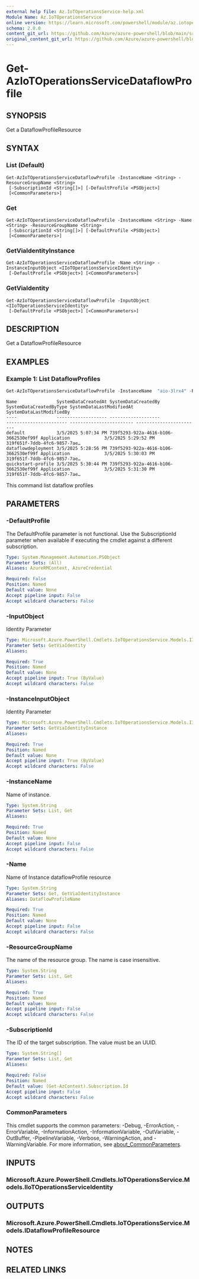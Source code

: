 ```yaml
---
external help file: Az.IoTOperationsService-help.xml
Module Name: Az.IoTOperationsService
online version: https://learn.microsoft.com/powershell/module/az.iotoperationsservice/get-aziotoperationsservicedataflowprofile
schema: 2.0.0
content_git_url: https://github.com/Azure/azure-powershell/blob/main/src/IoTOperationsService/IoTOperationsService/help/Get-AzIoTOperationsServiceDataflowProfile.md
original_content_git_url: https://github.com/Azure/azure-powershell/blob/main/src/IoTOperationsService/IoTOperationsService/help/Get-AzIoTOperationsServiceDataflowProfile.md
---
```


# Get-AzIoTOperationsServiceDataflowProfile

## SYNOPSIS
Get a DataflowProfileResource

## SYNTAX

### List (Default)
```
Get-AzIoTOperationsServiceDataflowProfile -InstanceName <String> -ResourceGroupName <String>
 [-SubscriptionId <String[]>] [-DefaultProfile <PSObject>]
 [<CommonParameters>]
```

### Get
```
Get-AzIoTOperationsServiceDataflowProfile -InstanceName <String> -Name <String> -ResourceGroupName <String>
 [-SubscriptionId <String[]>] [-DefaultProfile <PSObject>]
 [<CommonParameters>]
```

### GetViaIdentityInstance
```
Get-AzIoTOperationsServiceDataflowProfile -Name <String> -InstanceInputObject <IIoTOperationsServiceIdentity>
 [-DefaultProfile <PSObject>] [<CommonParameters>]
```

### GetViaIdentity
```
Get-AzIoTOperationsServiceDataflowProfile -InputObject <IIoTOperationsServiceIdentity>
 [-DefaultProfile <PSObject>] [<CommonParameters>]
```

## DESCRIPTION
Get a DataflowProfileResource

## EXAMPLES

### Example 1: List DataflowProfiles
```powershell
Get-AzIoTOperationsServiceDataflowProfile -InstanceName  "aio-3lrx4" -ResourceGroupName "aio-validation-117026523"
```

```output
Name               SystemDataCreatedAt SystemDataCreatedBy                  SystemDataCreatedByType SystemDataLastModifiedAt SystemDataLastModifiedBy
----               ------------------- -------------------                  ----------------------- ------------------------ ------------------------
default            3/5/2025 5:07:34 PM 739f5293-922a-4616-b106-3662530ef99f Application             3/5/2025 5:29:52 PM      319f651f-7ddb-4fc6-9857-7ae…
dataflowdeployment 3/5/2025 5:28:56 PM 739f5293-922a-4616-b106-3662530ef99f Application             3/5/2025 5:30:03 PM      319f651f-7ddb-4fc6-9857-7ae…
quickstart-profile 3/5/2025 5:30:44 PM 739f5293-922a-4616-b106-3662530ef99f Application             3/5/2025 5:31:30 PM      319f651f-7ddb-4fc6-9857-7ae…
```

This command list dataflow profiles

## PARAMETERS

### -DefaultProfile
The DefaultProfile parameter is not functional.
Use the SubscriptionId parameter when available if executing the cmdlet against a different subscription.

```yaml
Type: System.Management.Automation.PSObject
Parameter Sets: (All)
Aliases: AzureRMContext, AzureCredential

Required: False
Position: Named
Default value: None
Accept pipeline input: False
Accept wildcard characters: False
```

### -InputObject
Identity Parameter

```yaml
Type: Microsoft.Azure.PowerShell.Cmdlets.IoTOperationsService.Models.IIoTOperationsServiceIdentity
Parameter Sets: GetViaIdentity
Aliases:

Required: True
Position: Named
Default value: None
Accept pipeline input: True (ByValue)
Accept wildcard characters: False
```

### -InstanceInputObject
Identity Parameter

```yaml
Type: Microsoft.Azure.PowerShell.Cmdlets.IoTOperationsService.Models.IIoTOperationsServiceIdentity
Parameter Sets: GetViaIdentityInstance
Aliases:

Required: True
Position: Named
Default value: None
Accept pipeline input: True (ByValue)
Accept wildcard characters: False
```

### -InstanceName
Name of instance.

```yaml
Type: System.String
Parameter Sets: List, Get
Aliases:

Required: True
Position: Named
Default value: None
Accept pipeline input: False
Accept wildcard characters: False
```

### -Name
Name of Instance dataflowProfile resource

```yaml
Type: System.String
Parameter Sets: Get, GetViaIdentityInstance
Aliases: DataflowProfileName

Required: True
Position: Named
Default value: None
Accept pipeline input: False
Accept wildcard characters: False
```

### -ResourceGroupName
The name of the resource group.
The name is case insensitive.

```yaml
Type: System.String
Parameter Sets: List, Get
Aliases:

Required: True
Position: Named
Default value: None
Accept pipeline input: False
Accept wildcard characters: False
```

### -SubscriptionId
The ID of the target subscription.
The value must be an UUID.

```yaml
Type: System.String[]
Parameter Sets: List, Get
Aliases:

Required: False
Position: Named
Default value: (Get-AzContext).Subscription.Id
Accept pipeline input: False
Accept wildcard characters: False
```

### CommonParameters
This cmdlet supports the common parameters: -Debug, -ErrorAction, -ErrorVariable, -InformationAction, -InformationVariable, -OutVariable, -OutBuffer, -PipelineVariable, -Verbose, -WarningAction, and -WarningVariable. For more information, see [about_CommonParameters](http://go.microsoft.com/fwlink/?LinkID=113216).

## INPUTS

### Microsoft.Azure.PowerShell.Cmdlets.IoTOperationsService.Models.IIoTOperationsServiceIdentity

## OUTPUTS

### Microsoft.Azure.PowerShell.Cmdlets.IoTOperationsService.Models.IDataflowProfileResource

## NOTES

## RELATED LINKS
